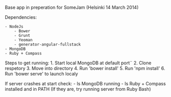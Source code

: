 Base app in preperation for SomeJam (Helsinki 14 March 2014)



Dependencies:

	- NodeJs
		- Bower
		- Grunt
		- Yeoman
		- generator-angular-fullstack
	- MongoDB
	- Ruby + Compass



Steps to get running:
	1. Start local MongoDB at default port¨
	2. Clone respetory
	3. Move into directory
	4. Run 'bower install'
	5. Run 'npm install'
	6. Run 'bower serve' to launch localy




If server crashes at start check:
	- Is MongoDB running
	- Is Ruby + Compass installed and in PATH (If they are, try running server from Ruby Bash)
